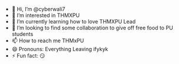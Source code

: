 - 👋 Hi, I’m @cyberwali7
- 👀 I’m interested in THMXPU
- 🌱 I’m currently learning how to love THMXPU Lead
- 💞️ I’m looking to find some collaboration to give off free food to PU students
- 📫 How to reach me THMxPU
- 😄 Pronouns: Everything Leaving ifykyk
- ⚡ Fun fact: 😏

<!---
cyberwali7/cyberwali7 is a ✨ special ✨ repository because its `README.md` (this file) appears on your GitHub profile.
You can click the Preview link to take a look at your changes.
--->
